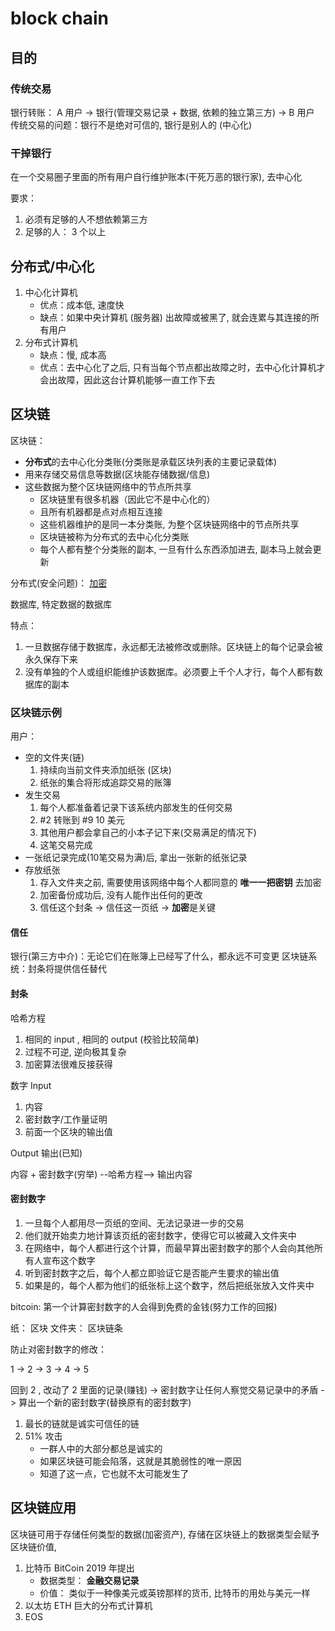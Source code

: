 # block chain

## 目的

### 传统交易

银行转账： A 用户 -> 银行(管理交易记录 + 数据, 依赖的独立第三方) -> B 用户
传统交易的问题：银行不是绝对可信的, 银行是别人的 (中心化)

### 干掉银行

在一个交易圈子里面的所有用户自行维护账本(干死万恶的银行家), 去中心化

要求：

1. 必须有足够的人不想依赖第三方
2. 足够的人： 3 个以上

## 分布式/中心化

1. 中心化计算机
    - 优点：成本低, 速度快
    - 缺点：如果中央计算机 (服务器) 出故障或被黑了, 就会连累与其连接的所有用户
2. 分布式计算机
    - 缺点：慢, 成本高
    - 优点：去中心化了之后, 只有当每个节点都出故障之时，去中心化计算机才会出故障，因此这台计算机能够一直工作下去

## 区块链

区块链：

- **分布式**的去中心化分类账(分类账是承载区块列表的主要记录载体)
- 用来存储交易信息等数据(区块能存储数据/信息)
- 这些数据为整个区块链网络中的节点所共享
    - 区块链里有很多机器（因此它不是中心化的）
    - 且所有机器都是点对点相互连接
    - 这些机器维护的是同一本分类账, 为整个区块链网络中的节点所共享
    - 区块链被称为分布式的去中心化分类账
    - 每个人都有整个分类账的副本, 一旦有什么东西添加进去, 副本马上就会更新

分布式(安全问题)： [加密](./block-chain/encrypt.md)

数据库, 特定数据的数据库

特点：

1. 一旦数据存储于数据库，永远都无法被修改或删除。区块链上的每个记录会被永久保存下来
2. 没有单独的个人或组织能维护该数据库。必须要上千个人才行，每个人都有数据库的副本

### 区块链示例

用户：

- 空的文件夹(链)
    1. 持续向当前文件夹添加纸张 (区块)
    2. 纸张的集合将形成追踪交易的账簿
- 发生交易
    1. 每个人都准备着记录下该系统内部发生的任何交易
    2. #2 转账到 #9 10 美元
    3. 其他用户都会拿自己的小本子记下来(交易满足的情况下)
    4. 这笔交易完成
- 一张纸记录完成(10笔交易为满)后, 拿出一张新的纸张记录
- 存放纸张
    1. 存入文件夹之前, 需要使用该网络中每个人都同意的 **唯一一把密钥** 去加密
    2. 加密备份成功后, 没有人能作出任何的更改
    3. 信任这个封条 -> 信任这一页纸 -> **加密**是关键

#### 信任

银行(第三方中介)：无论它们在账簿上已经写了什么，都永远不可变更
区块链系统：封条将提供信任替代

#### 封条

哈希方程

1. 相同的 input , 相同的 output (校验比较简单)
2. 过程不可逆, 逆向极其复杂
3. 加密算法很难反接获得

数字 Input

1. 内容
2. 密封数字/工作量证明
3. 前面一个区块的输出值

Output 输出(已知)

内容  + 密封数字(穷举) --哈希方程--> 输出内容

#### 密封数字

1. 一旦每个人都用尽一页纸的空间、无法记录进一步的交易
2. 他们就开始卖力地计算该页纸的密封数字，使得它可以被藏入文件夹中
3. 在网络中，每个人都进行这个计算，而最早算出密封数字的那个人会向其他所有人宣布这个数字
4. 听到密封数字之后，每个人都立即验证它是否能产生要求的输出值
5. 如果是的，每个人都为他们的纸张标上这个数字，然后把纸张放入文件夹中

bitcoin: 第一个计算密封数字的人会得到免费的金钱(努力工作的回报)

纸： 区块
文件夹： 区块链条


防止对密封数字的修改：

1 -> 2 -> 3 -> 4 -> 5

回到 2 , 改动了 2 里面的记录(赚钱) -> 密封数字让任何人察觉交易记录中的矛盾 -> 算出一个新的密封数字(替换原有的密封数字)

1. 最长的链就是诚实可信任的链
2. 51% 攻击
    - 一群人中的大部分都总是诚实的
    - 如果区块链可能会陷落，这就是其脆弱性的唯一原因
    - 知道了这一点，它也就不太可能发生了

## 区块链应用

区块链可用于存储任何类型的数据(加密资产), 存储在区块链上的数据类型会赋予区块链价值,

1. 比特币 BitCoin 2019 年提出
    - 数据类型： **金融交易记录**
    - 价值： 类似于一种像美元或英镑那样的货币, 比特币的用处与美元一样
2. 以太坊 ETH  巨大的分布式计算机
3. EOS
